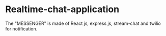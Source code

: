 # Realtime-chat-application

The "MESSENGER" is made of React js, express js, stream-chat and twilio for notification.
